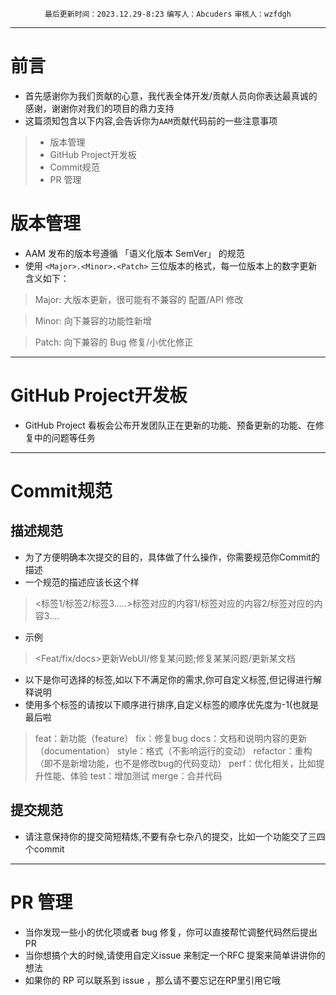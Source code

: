 <div align="center">

`最后更新时间：2023.12.29-8:23` `编写人：Abcuders` `审核人：wzfdgh`
</div>


***
# 前言
* 首先感谢你为我们贡献的心意，我代表全体开发/贡献人员向你表达最真诚的感谢，谢谢你对我们的项目的鼎力支持
* 这篇须知包含以下内容,会告诉你为`AAM`贡献代码前的一些注意事项
> * 版本管理
> * GitHub Project开发板
> * Commit规范
> * PR 管理

# 版本管理
* AAM 发布的版本号遵循 「语义化版本 SemVer」 的规范
* 使用 `<Major>.<Minor>.<Patch>` 三位版本的格式，每一位版本上的数字更新含义如下：
> Major: 大版本更新，很可能有不兼容的 配置/API 修改

> Minor: 向下兼容的功能性新增

> Patch: 向下兼容的 Bug 修复/小优化修正

***
# GitHub Project开发板
* GitHub Project 看板会公布开发团队正在更新的功能、预备更新的功能、在修复中的问题等任务

***
# Commit规范

## 描述规范
* 为了方便明确本次提交的目的，具体做了什么操作，你需要规范你Commit的描述
*  一个规范的描述应该长这个样
>  <标签1/标签2/标签3.....>标签对应的内容1/标签对应的内容2/标签对应的内容3....

* 示例 
> <Feat/fix/docs>更新WebUI/修复某问题;修复某某问题/更新某文档

* 以下是你可选择的标签,如以下不满足你的需求,你可自定义标签,但记得进行解释说明
* 使用多个标签的请按以下顺序进行排序,自定义标签的顺序优先度为-1(也就是最后啦
>feat：新功能（feature）
fix：修复bug
docs：文档和说明内容的更新（documentation）
style：格式（不影响运行的变动）
refactor：重构（即不是新增功能，也不是修改bug的代码变动）
perf：优化相关，比如提升性能、体验
test：增加测试
merge：合并代码

## 提交规范
* 请注意保持你的提交简短精炼,不要有杂七杂八的提交，比如一个功能交了三四个commit

***
# PR 管理

* 当你发现一些小的优化项或者 bug 修复，你可以直接帮忙调整代码然后提出 PR 
* 当你想搞个大的时候,请使用自定义issue 来制定一个RFC 提案来简单讲讲你的想法
* 如果你的 RP 可以联系到 issue ，那么请不要忘记在RP里引用它哦